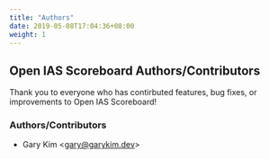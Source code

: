 ```yaml
---
title: "Authors"
date: 2019-05-08T17:04:36+08:00
weight: 1
---
```


## Open IAS Scoreboard Authors/Contributors

Thank you to everyone who has contirbuted features, bug fixes, or improvements to Open IAS Scoreboard!

### Authors/Contributors

* Gary Kim &lt;<gary@garykim.dev>&gt;